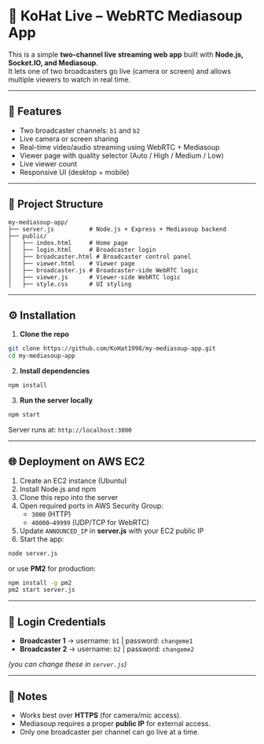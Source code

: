 # 🎥 KoHat Live – WebRTC Mediasoup App

This is a simple **two-channel live streaming web app** built with **Node.js, Socket.IO, and Mediasoup**.  
It lets one of two broadcasters go live (camera or screen) and allows multiple viewers to watch in real time.  

---

## 🚀 Features  
- Two broadcaster channels: `b1` and `b2`  
- Live camera or screen sharing  
- Real-time video/audio streaming using WebRTC + Mediasoup  
- Viewer page with quality selector (Auto / High / Medium / Low)  
- Live viewer count  
- Responsive UI (desktop + mobile)  

---

## 📂 Project Structure  
```
my-mediasoup-app/
├── server.js          # Node.js + Express + Mediasoup backend
├── public/
│   ├── index.html     # Home page
│   ├── login.html     # Broadcaster login
│   ├── broadcaster.html # Broadcaster control panel
│   ├── viewer.html    # Viewer page
│   ├── broadcaster.js # Broadcaster-side WebRTC logic
│   ├── viewer.js      # Viewer-side WebRTC logic
│   ├── style.css      # UI styling
```

---

## ⚙️ Installation  

1. **Clone the repo**  
```bash
git clone https://github.com/KoHat1998/my-mediasoup-app.git
cd my-mediasoup-app
```

2. **Install dependencies**  
```bash
npm install
```

3. **Run the server locally**  
```bash
npm start
```
Server runs at: `http://localhost:3000`  

---

## 🌐 Deployment on AWS EC2  
1. Create an EC2 instance (Ubuntu)  
2. Install Node.js and npm  
3. Clone this repo into the server  
4. Open required ports in AWS Security Group:  
   - `3000` (HTTP)  
   - `40000–49999` (UDP/TCP for WebRTC)  
5. Update `ANNOUNCED_IP` in **server.js** with your EC2 public IP  
6. Start the app:  
```bash
node server.js
```
or use **PM2** for production:  
```bash
npm install -g pm2
pm2 start server.js
```

---

## 🔑 Login Credentials  
- **Broadcaster 1** → username: `b1` | password: `changeme1`  
- **Broadcaster 2** → username: `b2` | password: `changeme2`  

*(you can change these in `server.js`)*  

---

## 📖 Notes  
- Works best over **HTTPS** (for camera/mic access).  
- Mediasoup requires a proper **public IP** for external access.  
- Only one broadcaster per channel can go live at a time.  
